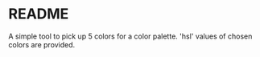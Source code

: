 # README

A simple tool to pick up 5 colors for a color palette.
'hsl' values of chosen colors are provided.
